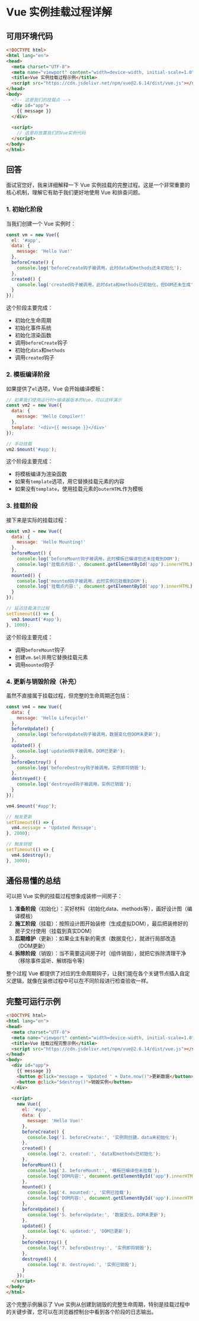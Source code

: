  

# Vue 实例挂载过程详解

## 可用环境代码

```html
<!DOCTYPE html>
<html lang="en">
<head>
  <meta charset="UTF-8">
  <meta name="viewport" content="width=device-width, initial-scale=1.0">
  <title>Vue 实例挂载过程示例</title>
  <script src="https://cdn.jsdelivr.net/npm/vue@2.6.14/dist/vue.js"></script>
</head>
<body>
  <!-- 这是我们的挂载点 -->
  <div id="app">
    {{ message }}
  </div>
  
  <script>
    // 这里将放置我们的Vue实例代码
  </script>
</body>
</html>
```

## 回答

面试官您好，我来详细解释一下 Vue 实例挂载的完整过程。这是一个非常重要的核心机制，理解它有助于我们更好地使用 Vue 和排查问题。

### 1. 初始化阶段

当我们创建一个 Vue 实例时：

```javascript
const vm = new Vue({
  el: '#app',
  data: {
    message: 'Hello Vue!'
  },
  beforeCreate() {
    console.log('beforeCreate钩子被调用，此时data和methods还未初始化');
  },
  created() {
    console.log('created钩子被调用，此时data和methods已初始化，但DOM还未生成');
  }
});
```

这个阶段主要完成：
- 初始化生命周期
- 初始化事件系统
- 初始化渲染函数
- 调用`beforeCreate`钩子
- 初始化`data`和`methods`
- 调用`created`钩子

### 2. 模板编译阶段

如果提供了`el`选项，Vue 会开始编译模板：

```javascript
// 如果我们使用运行时+编译器版本的Vue，可以这样演示
const vm2 = new Vue({
  data: {
    message: 'Hello Compiler!'
  },
  template: '<div>{{ message }}</div>'
});

// 手动挂载
vm2.$mount('#app');
```

这个阶段主要完成：
- 将模板编译为渲染函数
- 如果有`template`选项，用它替换挂载元素的内容
- 如果没有`template`，使用挂载元素的`outerHTML`作为模板

### 3. 挂载阶段

接下来是实际的挂载过程：

```javascript
const vm3 = new Vue({
  data: {
    message: 'Hello Mounting!'
  },
  beforeMount() {
    console.log('beforeMount钩子被调用，此时模板已编译但还未挂载到DOM');
    console.log('挂载点内容:', document.getElementById('app').innerHTML);
  },
  mounted() {
    console.log('mounted钩子被调用，此时实例已挂载到DOM');
    console.log('挂载点内容:', document.getElementById('app').innerHTML);
  }
});

// 延迟挂载演示过程
setTimeout(() => {
  vm3.$mount('#app');
}, 1000);
```

这个阶段主要完成：
- 调用`beforeMount`钩子
- 创建`vm.$el`并用它替换挂载元素
- 调用`mounted`钩子

### 4. 更新与销毁阶段（补充）

虽然不直接属于挂载过程，但完整的生命周期还包括：

```javascript
const vm4 = new Vue({
  data: {
    message: 'Hello Lifecycle!'
  },
  beforeUpdate() {
    console.log('beforeUpdate钩子被调用，数据变化但DOM未更新');
  },
  updated() {
    console.log('updated钩子被调用，DOM已更新');
  },
  beforeDestroy() {
    console.log('beforeDestroy钩子被调用，实例即将销毁');
  },
  destroyed() {
    console.log('destroyed钩子被调用，实例已销毁');
  }
});

vm4.$mount('#app');

// 触发更新
setTimeout(() => {
  vm4.message = 'Updated Message';
}, 2000);

// 触发销毁
setTimeout(() => {
  vm4.$destroy();
}, 3000);
```

## 通俗易懂的总结

可以把 Vue 实例的挂载过程想象成装修一间房子：

1. **准备阶段**（初始化）：买好材料（初始化data、methods等），画好设计图（编译模板）
2. **施工阶段**（挂载）：按照设计图开始装修（生成虚拟DOM），最后把装修好的房子交付使用（挂载到真实DOM）
3. **后期维护**（更新）：如果业主有新的需求（数据变化），就进行局部改造（DOM更新）
4. **拆除阶段**（销毁）：当不需要这间房子时（组件销毁），就把它拆除清理干净（移除事件监听、解绑指令等）

整个过程 Vue 都提供了对应的生命周期钩子，让我们能在各个关键节点插入自定义逻辑，就像在装修过程中可以在不同阶段进行检查验收一样。

## 完整可运行示例

```html
<!DOCTYPE html>
<html lang="en">
<head>
  <meta charset="UTF-8">
  <meta name="viewport" content="width=device-width, initial-scale=1.0">
  <title>Vue 挂载过程完整示例</title>
  <script src="https://cdn.jsdelivr.net/npm/vue@2.6.14/dist/vue.js"></script>
</head>
<body>
  <div id="app">
    {{ message }}
    <button @click="message = 'Updated ' + Date.now()">更新数据</button>
    <button @click="$destroy()">销毁实例</button>
  </div>
  
  <script>
    new Vue({
      el: '#app',
      data: {
        message: 'Hello Vue!'
      },
      beforeCreate() {
        console.log('1. beforeCreate:', '实例刚创建，data未初始化');
      },
      created() {
        console.log('2. created:', 'data和methods已初始化');
      },
      beforeMount() {
        console.log('3. beforeMount:', '模板已编译但未挂载');
        console.log('DOM内容:', document.getElementById('app').innerHTML);
      },
      mounted() {
        console.log('4. mounted:', '实例已挂载');
        console.log('DOM内容:', document.getElementById('app').innerHTML);
      },
      beforeUpdate() {
        console.log('5. beforeUpdate:', '数据变化，DOM未更新');
      },
      updated() {
        console.log('6. updated:', 'DOM已更新');
      },
      beforeDestroy() {
        console.log('7. beforeDestroy:', '实例即将销毁');
      },
      destroyed() {
        console.log('8. destroyed:', '实例已销毁');
      }
    });
  </script>
</body>
</html>
```

这个完整示例展示了 Vue 实例从创建到销毁的完整生命周期，特别是挂载过程中的关键步骤，您可以在浏览器控制台中看到各个阶段的日志输出。
